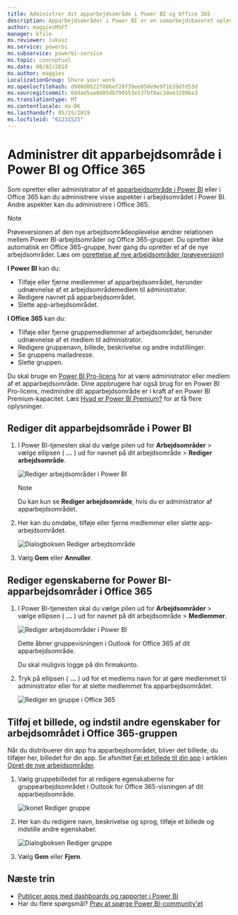 ```yaml
---
title: Administrer dit apparbejdsområde i Power BI og Office 365
description: Apparbejdsområder i Power BI er en samarbejdsbaseret oplevelse bygget på Office 365-grupper. Administrer dine apparbejdsområder i både Power BI og Office 365.
author: maggiesMSFT
manager: kfile
ms.reviewer: lukasz
ms.service: powerbi
ms.subservice: powerbi-service
ms.topic: conceptual
ms.date: 08/02/2018
ms.author: maggies
LocalizationGroup: Share your work
ms.openlocfilehash: d900d8622f086ef28f39ee050e9e9f1639dfd53d
ms.sourcegitcommit: 60dad5aa0d85db790553e537bf8ac34ee3289ba3
ms.translationtype: MT
ms.contentlocale: da-DK
ms.lasthandoff: 05/29/2019
ms.locfileid: "61231525"
---
```

# <a name="manage-your-app-workspace-in-power-bi-and-office-365"></a>Administrer dit apparbejdsområde i Power BI og Office 365
Som opretter eller administrator af et [apparbejdsområde i Power BI](service-create-distribute-apps.md) eller i Office 365 kan du administrere visse aspekter i arbejdsområdet i Power BI. Andre aspekter kan du administrere i Office 365. 

> [!NOTE]
> Prøveversionen af den nye arbejdsområdeoplevelse ændrer relationen mellem Power BI-arbejdsområder og Office 365-grupper. Du opretter ikke automatisk en Office 365-gruppe, hver gang du opretter et af de nye arbejdsområder. Læs om [oprettelse af nye arbejdsområder (prøveversion)](service-create-the-new-workspaces.md)

**I Power BI** kan du:

* Tilføje eller fjerne medlemmer af apparbejdsområdet, herunder udnævnelse af et arbejdsområdemedlem til administrator.
* Redigere navnet på apparbejdsområdet.
* Slette app-arbejdsområdet.

**I Office 365** kan du:

* Tilføje eller fjerne gruppemedlemmer af arbejdsområdet, herunder udnævnelse af et medlem til administrator.
* Redigere gruppenavn, billede, beskrivelse og andre indstillinger.
* Se gruppens mailadresse.
* Slette gruppen.

Du skal bruge en [Power BI Pro-licens](service-features-license-type.md) for at være administrator eller medlem af et apparbejdsområde. Dine appbrugere har også brug for en Power BI Pro-licens, medmindre dit apparbejdsområde er i kraft af en Power BI Premium-kapacitet. Læs [Hvad er Power BI Premium?](service-premium-what-is.md) for at få flere oplysninger.

## <a name="edit-your-app-workspace-in-power-bi"></a>Rediger dit apparbejdsområde i Power BI
1. I Power BI-tjenesten skal du vælge pilen ud for **Arbejdsområder** > vælge ellipsen ( **...** ) ud for navnet på dit arbejdsområde > **Rediger arbejdsområde**. 
   
   ![Rediger arbejdsområder i Power BI](media/service-manage-app-workspace-in-power-bi-and-office-365/power-bi-app-ellipsis.png)
   
   > [!NOTE]
   > Du kan kun se **Rediger arbejdsområde**, hvis du er administrator af apparbejdsområdet.
   > 
   > 
2. Her kan du omdøbe, tilføje eller fjerne medlemmer eller slette app-arbejdsområdet. 
   
   ![Dialogboksen Rediger arbejdsområde](media/service-manage-app-workspace-in-power-bi-and-office-365/power-bi-app-edit-workspace.png)
3. Vælg **Gem** eller **Annuller**.

## <a name="edit-power-bi-app-workspace-properties-in-office-365"></a>Rediger egenskaberne for Power BI-apparbejdsområder i Office 365
1. I Power BI-tjenesten skal du vælge pilen ud for **Arbejdsområder** > vælge ellipsen ( **...** ) ud for navnet på dit arbejdsområde > **Medlemmer**. 
   
   ![Rediger arbejdsområder i Power BI](media/service-manage-app-workspace-in-power-bi-and-office-365/power-bi-app-ellipsis.png)
   
   Dette åbner gruppevisningen i Outlook for Office 365 af dit apparbejdsområde.
   
   Du skal muligvis logge på din firmakonto.
2. Tryk på ellipsen ( **...** ) ud for et medlems navn for at gøre medlemmet til administrator eller for at slette medlemmet fra apparbejdsområdet. 
   
   ![Rediger en gruppe i Office 365](media/service-manage-app-workspace-in-power-bi-and-office-365/pbi_managegroupo365.png)

## <a name="add-an-image-and-set-other-workspace-properties-in-the-office-365-group"></a>Tilføj et billede, og indstil andre egenskaber for arbejdsområdet i Office 365-gruppen
Når du distribuerer din app fra apparbejdsområdet, bliver det billede, du tilføjer her, billedet for din app. Se afsnittet [Føj et billede til din app](service-create-workspaces.md#add-an-image-to-your-office-365-app-workspace-optional) i artiklen [Opret de nye arbejdsområder](service-create-workspaces.md).

1. Vælg gruppebilledet for at redigere egenskaberne for gruppearbejdsområdet i Outlook for Office 365-visningen af dit apparbejdsområde.
   
   ![Ikonet Rediger gruppe](media/service-manage-app-workspace-in-power-bi-and-office-365/pbi_editgroupo365.png)
2. Her kan du redigere navn, beskrivelse og sprog, tilføje et billede og indstille andre egenskaber.
   
   ![Dialogboksen Rediger gruppe](media/service-manage-app-workspace-in-power-bi-and-office-365/pbi_editgrpo365dialog.png)
3. Vælg **Gem** eller **Fjern**.

## <a name="next-steps"></a>Næste trin
* [Publicer apps med dashboards og rapporter i Power BI](service-create-distribute-apps.md)
* Har du flere spørgsmål? [Prøv at spørge Power BI-community'et](http://community.powerbi.com/)

